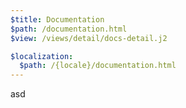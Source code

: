 ```yaml
---
$title: Documentation
$path: /documentation.html
$view: /views/detail/docs-detail.j2

$localization:
  $path: /{locale}/documentation.html
---
```

asd
